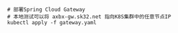 ```shell script
# 部署Spring Cloud Gateway
# 本地测试可以将 axbx-gw.sk32.net 指向K8S集群中的任意节点IP
kubectl apply -f gateway.yaml
```
